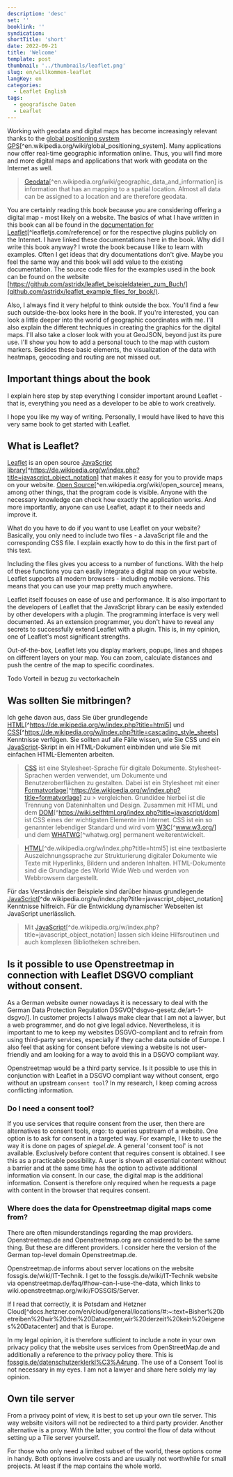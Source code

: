 ```yaml
---
description: 'desc'
set: ''
booklink: ''
syndication:
shortTitle: 'short'
date: 2022-09-21
title: 'Welcome'
template: post
thumbnail: '../thumbnails/leaflet.png'
slug: en/willkommen-leaflet
langKey: en
categories:
  - Leaflet English
tags:
  - geografische Daten
  - Leaflet
---
```


Working with geodata and digital maps has become increasingly relevant thanks to the [global positioning system GPS](https://en.wikipedia.org/wiki/Global_Positioning_System)[^en.wikipedia.org/wiki/global_positioning_system]. Many applications now offer real-time geographic information online. Thus, you will find more and more digital maps and applications that work with geodata on the Internet as well.

> [Geodata](https://en.wikipedia.org/wiki/Geographic_data_and_information)[^en.wikipedia.org/wiki/geographic_data_and_information] is information that has an mapping to a spatial location. Almost all data can be assigned to a location and are therefore geodata.

You are certainly reading this book because you are considering offering a digital map - most likely on a website. The basics of what I have written in this book can all be found in the [documentation for Leaflet](https://leafletjs.com/reference)[^leafletjs.com/reference] or for the respective plugins publicly on the Internet. I have linked these documentations here in the book. Why did I write this book anyway? I wrote the book because I like to learn with examples. Often I get ideas that dry documentations don't give. Maybe you feel the same way and this book will add value to the existing documentation. The source code files for the examples used in the book can be found on the website [https://github.com/astridx/leaflet_beispieldateien_zum_Buch/](github.com/astridx/leaflet_example_files_for_book/).

Also, I always find it very helpful to think outside the box. You'll find a few such outside-the-box looks here in the book. If you're interested, you can look a little deeper into the world of geographic coordinates with me. I'll also explain the different techniques in creating the graphics for the digital maps. I'll also take a closer look with you at GeoJSON, beyond just its pure use. I'll show you how to add a personal touch to the map with custom markers. Besides these basic elements, the visualization of the data with heatmaps, geocoding and routing are not missed out.

## Important things about the book

I explain here step by step everything I consider important around Leaflet - that is, everything you need as a developer to be able to work creatively.

I hope you like my way of writing. Personally, I would have liked to have this very same book to get started with Leaflet.

## What is Leaflet?

[Leaflet](https://leafletjs.com/reference) is an open source [JavaScript library](https://de.wikipedia.org/w/index.php?title=JavaScript_Object_Notation)[^https://de.wikipedia.org/w/index.php?title=javascript_object_notation] that makes it easy for you to provide maps on your website. [Open Source](https://en.wikipedia.org/wiki/Open_source)[^en.wikipedia.org/wiki/open_source] means, among other things, that the program code is visible. Anyone with the necessary knowledge can check how exactly the application works. And more importantly, anyone can use Leaflet, adapt it to their needs and improve it.

What do you have to do if you want to use Leaflet on your website? Basically, you only need to include two files - a JavaScript file and the corresponding CSS file. I explain exactly how to do this in the first part of this text.

Including the files gives you access to a number of functions. With the help of these functions you can easily integrate a digital map on your website. Leaflet supports all modern browsers - including mobile versions. This means that you can use your map pretty much anywhere.

Leaflet itself focuses on ease of use and performance. It is also important to the developers of Leaflet that the JavaScript library can be easily extended by other developers with a plugin. The programming interface is very well documented. As an extension programmer, you don't have to reveal any secrets to successfully extend Leaflet with a plugin. This is, in my opinion, one of Leaflet's most significant strengths.

Out-of-the-box, Leaflet lets you display markers, popups, lines and shapes on different layers on your map. You can zoom, calculate distances and push the centre of the map to specific coordinates.

Todo Vorteil in bezug zu vectorkacheln

## Was sollten Sie mitbringen?

Ich gehe davon aus, dass Sie über grundlegende [HTML](https://de.wikipedia.org/w/index.php?title=HTML5)[^https://de.wikipedia.org/w/index.php?title=html5] und [CSS](https://de.wikipedia.org/w/index.php?title=Cascading_Style_Sheets)[^https://de.wikipedia.org/w/index.php?title=cascading_style_sheets] Kenntnisse verfügen. Sie sollten auf alle Fälle wissen, wie Sie CSS und ein [JavaScript](https://de.wikipedia.org/w/index.php?title=JavaScript_Object_Notation)-Skript in ein HTML-Dokument einbinden und wie Sie mit einfachen HTML-Elementen arbeiten.

> [CSS](http://www.w3.org/Style/CSS/) ist eine Stylesheet-Sprache für digitale Dokumente. Stylesheet-Sprachen werden verwendet, um Dokumente und Benutzeroberflächen zu gestalten. Dabei ist ein Stylesheet mit einer [Formatvorlage](https://de.wikipedia.org/w/index.php?title=Formatvorlage)[^https://de.wikipedia.org/w/index.php?title=formatvorlage] zu > vergleichen. Grundidee hierbei ist die Trennung von Dateninhalten und Design. Zusammen mit HTML und dem [DOM](https://wiki.selfhtml.org/index.php?title=JavaScript/DOM)[^https://wiki.selfhtml.org/index.php?title=javascript/dom] ist CSS eines der wichtigsten Elemente im Internet. CSS ist ein so genannter lebendiger Standard und wird vom [W3C](https://www.w3.org/)[^www.w3.org/] und dem [WHATWG](https://whatwg.org/)[^whatwg.org] permanent weiterentwickelt.

> [HTML](https://de.wikipedia.org/w/index.php?title=HTML5)[^de.wikipedia.org/w/index.php?title=html5] ist eine textbasierte Auszeichnungssprache zur Strukturierung digitaler Dokumente wie Texte mit Hyperlinks, Bildern und anderen Inhalten. HTML-Dokumente sind die Grundlage des World Wide Web und werden von Webbrowsern dargestellt.

Für das Verständnis der Beispiele sind darüber hinaus grundlegende [JavaScript](https://de.wikipedia.org/w/index.php?title=JavaScript_Object_Notation)[^de.wikipedia.org/w/index.php?title=javascript_object_notation] Kenntnisse hilfreich. Für die Entwicklung dynamischer Webseiten ist JavaScript unerlässlich.

> Mit [JavaScript](https://de.wikipedia.org/w/index.php?title=JavaScript_Object_Notation)[^de.wikipedia.org/w/index.php?title=javascript_object_notation] lassen sich kleine Hilfsroutinen und auch komplexen Bibliotheken schreiben.

## Is it possible to use Openstreetmap in connection with Leaflet DSGVO compliant without consent.

As a German website owner nowadays it is necessary to deal with the German Data Protection Regulation DSGVO[^dsgvo-gesetz.de/art-1-dsgvo/]. In customer projects I always make clear that I am not a lawyer, but a web programmer, and do not give legal advice. Nevertheless, it is important to me to keep my websites DSGVO-compliant and to refrain from using third-party services, especially if they cache data outside of Europe. I also feel that asking for consent before viewing a website is not user-friendly and am looking for a way to avoid this in a DSGVO compliant way. 

Openstreetmap would be a third party service. Is it possible to use this in conjunction with Leaflet in a DSGVO compliant way without consent, ergo without an upstream `consent tool`? In my research, I keep coming across conflicting information. 

### Do I need a consent tool?

If you use services that require consent from the user, then there are alternatives to consent tools, ergo: to queries upstream of a website. One option is to ask for consent in a targeted way. For example, I like to use the way it is done on pages of _spiegel.de_. A general 'consent tool' is not available. Exclusively before content that requires consent is obtained. I see this as a practicable possibility. A user is shown all essential content without a barrier and at the same time has the option to activate additional information via consent. In our case, the digital map is the additional information. Consent is therefore only required when he requests a page with content in the browser that requires consent.

### Where does the data for Openstreetmap digital maps come from?

There are often misunderstandings regarding the map providers. Openstreetmap.de and Openstreetmap.org are considered to be the same thing. But these are different providers. I consider here the version of the German top-level domain Openstreetmap.de. 

Openstreetmap.de informs about server locations on the website fossgis.de/wiki/IT-Technik. I get to the fossgis.de/wiki/IT-Technik website via openstreetmap.de/faq/#how-can-I-use-the-data, which links to wiki.openstreetmap.org/wiki/FOSSGIS/Server.

If I read that correctly, it is Potsdam and Hetzner Cloud[^docs.hetzner.com/en/cloud/general/locations/#:~:text=Bisher%20betreiben%20wir%20drei%20Datacenter,wir%20derzeit%20kein%20eigenes%20Datacenter] and that is Europe.

In my legal opinion, it is therefore sufficient to include a note in your own privacy policy that the website uses services from OpenStreetMap.de and additionally a reference to the privacy policy there. This is [fossgis.de/datenschutzerklerkl%C3%A4rung](https://fossgis.de/datenschutzerkl%C3%A4rung/). The use of a Consent Tool is not necessary in my eyes. I am not a lawyer and share here solely my lay opinion. 

## Own tile server

From a privacy point of view, it is best to set up your own tile server. This way website visitors will not be redirected to a third party provider. Another alternative is a proxy. With the latter, you control the flow of data without setting up a Tile server yourself. 

For those who only need a limited subset of the world, these options come in handy. Both options involve costs and are usually not worthwhile for small projects. At least if the map contains the whole world. 

<img src="https://vg07.met.vgwort.de/na/fe9162034db2414897f95f2b64e9cb97" width="1" height="1" alt="">
